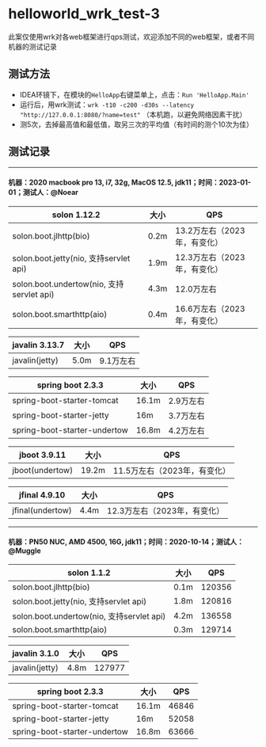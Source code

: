 # helloworld_wrk_test-3

此案仅使用wrk对各web框架进行qps测试，欢迎添加不同的web框架，或者不同机器的测试记录

## 测试方法

* IDEA环镜下，在模块的`HelloApp`右键菜单上，点击：`Run 'HelloApp.Main'`
* 运行后，用wrk测试：`wrk -t10 -c200 -d30s --latency "http://127.0.0.1:8080/?name=test"` （本机跑，以避免网络因素干扰）
* 测5次，去掉最高值和最低值，取另三次的平均值（有时间的测个10次为佳）

## 测试记录

----

#### 机器：2020 macbook pro 13, i7, 32g, MacOS 12.5, jdk11；时间：2023-01-01；测试人：@Noear

| solon 1.12.2                            | 大小 | QPS                | 
|-----------------------------------------| -------- |--------------------| 
| solon.boot.jlhttp(bio)                  | 0.2m     | 13.2万左右（2023年，有变化） |
| solon.boot.jetty(nio, 支持servlet api)    | 1.9m     | 12.3万左右（2023年，有变化）            | 
| solon.boot.undertow(nio, 支持servlet api) | 4.3m     | 12.0万左右            | 
| solon.boot.smarthttp(aio)               | 0.4m     | 16.6万左右（2023年，有变化） | 


| javalin 3.13.7  | 大小 |  QPS  | 
| -------- | -------- | -------- |
| javalin(jetty)   | 5.0m |  9.1万左右  | 


| spring boot 2.3.3  | 大小 |  QPS  | 
| -------- | -------- | -------- |
| spring-boot-starter-tomcat   | 16.1m |  2.9万左右  | 
| spring-boot-starter-jetty | 16m | 3.7万左右 |
| spring-boot-starter-undertow | 16.8m | 4.2万左右 |

| jboot 3.9.11  | 大小 | QPS                | 
| -------- | -------- |--------------------|
| jboot(undertow)   | 19.2m | 11.5万左右（2023年，有变化） | 


| jfinal 4.9.10  | 大小 | QPS     | 
| -------- | -------- |---------|
| jfinal(undertow)   | 4.4m | 12.3万左右（2023年，有变化） | 


----

#### 机器：PN50 NUC, AMD 4500, 16G, jdk11；时间：2020-10-14；测试人：@Muggle

|  solon 1.1.2 | 大小 | QPS | 
| -------- | -------- | -------- | 
| solon.boot.jlhttp(bio)     | 0.1m     | 120356     |
| solon.boot.jetty(nio, 支持servlet api)     | 1.8m     | 120816     | 
| solon.boot.undertow(nio, 支持servlet api)     | 4.2m     | 136558     | 
| solon.boot.smarthttp(aio)     | 0.3m     | 129714     | 


| javalin 3.1.0  | 大小 |  QPS  | 
| -------- | -------- | -------- |
| javalin(jetty)   | 4.8m |  127977  | 


| spring boot 2.3.3  | 大小 |  QPS  | 
| -------- | -------- | -------- |
| spring-boot-starter-tomcat   | 16.1m |  46846  | 
| spring-boot-starter-jetty | 16m | 52058 |
| spring-boot-starter-undertow | 16.8m | 63666 |



